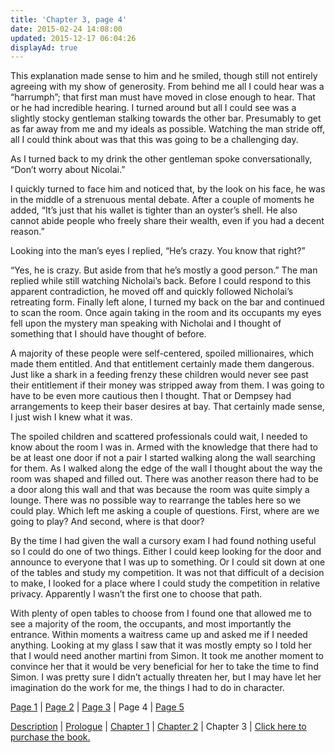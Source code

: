 ```yaml
---
title: 'Chapter 3, page 4'
date: 2015-02-24 14:08:00
updated: 2015-12-17 06:04:26
displayAd: true
---
```


This explanation made sense to him and he smiled, though still not entirely agreeing with my show of generosity. From behind me all I could hear was a “harrumph”; that first man must have moved in close enough to hear. That or he had incredible hearing. I turned around but all I could see was a slightly stocky gentleman stalking towards the other bar. Presumably to get as far away from me and my ideals as possible. Watching the man stride off, all I could think about was that this was going to be a challenging day.

As I turned back to my drink the other gentleman spoke conversationally, “Don’t worry about Nicolai.”

I quickly turned to face him and noticed that, by the look on his face, he was in the middle of a strenuous mental debate. After a couple of moments he added, “It’s just that his wallet is tighter than an oyster’s shell. He also cannot abide people who freely share their wealth, even if you had a decent reason.”

Looking into the man’s eyes I replied, “He’s crazy. You know that right?”

“Yes, he is crazy. But aside from that he’s mostly a good person.” The man replied while still watching Nicholai’s back. Before I could respond to this apparent contradiction, he moved off and quickly followed Nicholai’s retreating form. Finally left alone, I turned my back on the bar and continued to scan the room. Once again taking in the room and its occupants my eyes fell upon the mystery man speaking with Nicholai and I thought of something that I should have thought of before.

A majority of these people were self-centered, spoiled millionaires, which made them entitled. And that entitlement certainly made them dangerous. Just like a shark in a feeding frenzy these children would never see past their entitlement if their money was stripped away from them. I was going to have to be even more cautious then I thought. That or Dempsey had arrangements to keep their baser desires at bay. That certainly made sense, I just wish I knew what it was.

The spoiled children and scattered professionals could wait, I needed to know about the room I was in. Armed with the knowledge that there had to be at least one door if not a pair I started walking along the wall searching for them. As I walked along the edge of the wall I thought about the way the room was shaped and filled out. There was another reason there had to be a door along this wall and that was because the room was quite simply a lounge. There was no possible way to rearrange the tables here so we could play. Which left me asking a couple of questions. First, where are we going to play? And second, where is that door?

By the time I had given the wall a cursory exam I had found nothing useful so I could do one of two things. Either I could keep looking for the door and announce to everyone that I was up to something. Or I could sit down at one of the tables and study my competition. It was not that difficult of a decision to make, I looked for a place where I could study the competition in relative privacy. Apparently I wasn’t the first one to choose that path.

With plenty of open tables to choose from I found one that allowed me to see a majority of the room, the occupants, and most importantly the entrance. Within moments a waitress came up and asked me if I needed anything. Looking at my glass I saw that it was mostly empty so I told her that I would need another martini from Simon. It took me another moment to convince her that it would be very beneficial for her to take the time to find Simon. I was pretty sure I didn’t actually threaten her, but I may have let her imagination do the work for me, the things I had to do in character.

[Page 1](/writing/forgers/dead-mans-hand/dmh-chapter-3) | [Page 2](/writing/forgers/dead-mans-hand/dmh-chapter-3/2) | [Page 3](/writing/forgers/dead-mans-hand/dmh-chapter-3/3) | Page 4 | [Page 5](/writing/forgers/dead-mans-hand/dmh-chapter-3/5)

[Description](/writing/forgers/dead-mans-hand) | [Prologue](/writing/forgers/dead-mans-hand/dmh-prologue) | [Chapter 1](/writing/forgers/dead-mans-hand/dmh-chapter-1) | [Chapter 2](/writing/forgers/dead-mans-hand/dmh-chapter-2) | Chapter 3 | [Click here to purchase the book.](https://www.amazon.com/gp/product/1520247427/ref=as_li_tl?ie=UTF8&camp=1789&creative=9325&creativeASIN=1520247427&linkCode=as2&tag=mysite009e-20&linkId=18504421d9a9d640ffdaaaedda9d249c)